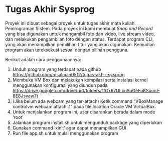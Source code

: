 # Tugas Akhir Sysprog

Proyek ini dibuat sebagai proyek untuk tugas akhir mata kuliah Pemrograman Sistem. Pada proyek ini kami membuat *Snap and Record* yang bisa digunakan untuk mengambil foto dan video, live stream video, dan melakukan pengambilan foto dengan status. Terdapat program CLI, yang akan menampilkan pemilihan fitur yang akan digunakan. Kemudian program akan tereksekusi sesuai dengan pilihan pengguna. 

Berikut adalah cara penggunaannya:
1. Unduh program yang terdapat pada github https://github.com/msalman0512/tugas-akhir-sysprog 
2. Membuka VM Box dan melakukan kompilasi serta instalasi kernel menggunakan konfigurasi yang diunduh pada https://drive.google.com/drive/u/0/folders/1fGx67ULcu9uGeFuKSuonI-8E8Jsvaw7t
3. (Jika belum ada webcam yang ter-attach) Ketik command “VBoxManage controlvm <nama ova> webcam attach .1” pada file location Oracle VM VirtualBox.
4. Untuk menjalankan program ini, user disarankan berada dalam mode ‘root’
5. Jalankan program install.sh untuk mengunduh package yang diperlukan
6. Gunakan command ‘xinit’ agar dapat menampilkan GUI
7. Run file app.sh untuk mulai menggunakan program
